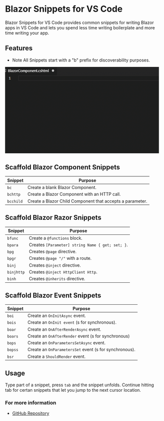 # Blazor Snippets for VS Code
Blazor Snippets for VS Code provides common snippets for writing Blazor apps in VS Code and lets you spend less time writing boilerplate and more time writing your app.

## Features
- Note All Snippets start with a "b" prefix for discoverability purposes.

![Snippets used together](images/Demo.gif)


## Scaffold Blazor Component Snippets
| Snippet                      | Purpose                                                      |
| ---------------------------- | ------------------------------------------------------------ |
| `bc`                         | Create a blank Blazor Component.                             |
| `bchttp`                     | Create a Blazor Component with an HTTP call.                 |
| `bcchild`                    | Create a Blazor Child Component that accepts a parameter.    |


## Scaffold Blazor Razor Snippets
| Snippet                      | Purpose                                                      |
| ---------------------------- | ------------------------------------------------------------ |
| `bfunc`                      | Create a `@functions` block.                                 |
| `bpara`                      | Creates `[Parameter] string Name { get; set; }`.             |
| `bpg`                        | Creates `@page` directive.                                   |
| `bpgr`                       | Creates `@page "/"` with a route.                            |
| `binj`                       | Creates `@inject` directive.                                 |
| `binjhttp`                   | Creates `@inject HttpClient Http`.                           |
| `binh`                       | Creates `@inherits` directive.                               |


## Scaffold Blazor Event Snippets
| Snippet                      | Purpose                                                      |
| ---------------------------- | ------------------------------------------------------------ |
| `boi`                        | Create an `OnInitAsync` event.                               |
| `bois`                       | Create an `OnInit event` (s for synchronous).                |
| `boar`                       | Create an `OnAfterRenderAsync` event.                        |
| `boars`                      | Create an `OnAfterRender` event (s for synchronous)          |
| `bops`                       | Create an `OnParametersSetAsync` event.                      |
| `bopss`                      | Create an `OnParametersSet` event (s for synchronous).       |
| `bsr`                        | Create a `ShouldRender` event.                               |


## Usage
Type part of a snippet, press `tab` and the snippet unfolds.  Continue hitting tab for certan snippets that let you jump to the next cursor location.

### For more information

* [GitHub Repository](https://github.com/scottsauber/BlazorSnippets)